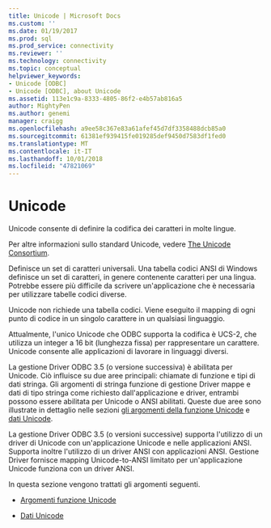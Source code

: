 ```yaml
---
title: Unicode | Microsoft Docs
ms.custom: ''
ms.date: 01/19/2017
ms.prod: sql
ms.prod_service: connectivity
ms.reviewer: ''
ms.technology: connectivity
ms.topic: conceptual
helpviewer_keywords:
- Unicode [ODBC]
- Unicode [ODBC], about Unicode
ms.assetid: 113e1c9a-8333-4805-86f2-e4b57ab816a5
author: MightyPen
ms.author: genemi
manager: craigg
ms.openlocfilehash: a9ee58c367e83a61afef45d7df3358488dcb85a0
ms.sourcegitcommit: 61381ef939415fe019285def9450d7583df1fed0
ms.translationtype: MT
ms.contentlocale: it-IT
ms.lasthandoff: 10/01/2018
ms.locfileid: "47821069"
---
```

# <a name="unicode"></a>Unicode
Unicode consente di definire la codifica dei caratteri in molte lingue.  
  
 Per altre informazioni sullo standard Unicode, vedere [The Unicode Consortium](http://www.unicode.org).  
  
 Definisce un set di caratteri universali. Una tabella codici ANSI di Windows definisce un set di caratteri, in genere contenente caratteri per una lingua. Potrebbe essere più difficile da scrivere un'applicazione che è necessaria per utilizzare tabelle codici diverse.  
  
 Unicode non richiede una tabella codici. Viene eseguito il mapping di ogni punto di codice in un singolo carattere in un qualsiasi linguaggio.  
  
 Attualmente, l'unico Unicode che ODBC supporta la codifica è UCS-2, che utilizza un integer a 16 bit (lunghezza fissa) per rappresentare un carattere. Unicode consente alle applicazioni di lavorare in linguaggi diversi.  
  
 La gestione Driver ODBC 3.5 (o versione successiva) è abilitata per Unicode. Ciò influisce su due aree principali: chiamate di funzione e tipi di dati stringa. Gli argomenti di stringa funzione di gestione Driver mappe e dati di tipo stringa come richiesto dall'applicazione e driver, entrambi possono essere abilitata per Unicode o ANSI abilitati. Queste due aree sono illustrate in dettaglio nelle sezioni [gli argomenti della funzione Unicode](../../../odbc/reference/develop-app/unicode-function-arguments.md) e [dati Unicode](../../../odbc/reference/develop-app/unicode-data.md).  
  
 La gestione Driver ODBC 3.5 (o versioni successive) supporta l'utilizzo di un driver di Unicode con un'applicazione Unicode e nelle applicazioni ANSI. Supporta inoltre l'utilizzo di un driver ANSI con applicazioni ANSI. Gestione Driver fornisce mapping Unicode-to-ANSI limitato per un'applicazione Unicode funziona con un driver ANSI.  
  
 In questa sezione vengono trattati gli argomenti seguenti.  
  
-   [Argomenti funzione Unicode](../../../odbc/reference/develop-app/unicode-function-arguments.md)  
  
-   [Dati Unicode](../../../odbc/reference/develop-app/unicode-data.md)
